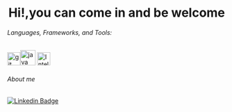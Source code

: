 <h1 align='center'>
   Hi!,you can come in and be welcome
</h1>

###### Languages, Frameworks, and Tools:

<img alt="git" title="git" height="30" src="https://www.vectorlogo.zone/logos/git-scm/git-scm-icon.svg"><img alt="java" title="java" height="35" src="https://www.vectorlogo.zone/logos/java/java-icon.svg">
<img alt="IntelliJ IDEA" title="IntelliJ IDEA" height="30" src="https://upload.wikimedia.org/wikipedia/commons/9/9c/IntelliJ_IDEA_Icon.svg">

###### About me 

[![Linkedin Badge](https://img.shields.io/badge/-LinkedIn-blue?style=plastic&logo=Linkedin&logoColor=white&link=https://www.linkedin.com/in/wellington-nascimento-667632178/)](https://www.linkedin.com/in/wellington-nascimento-667632178/)

